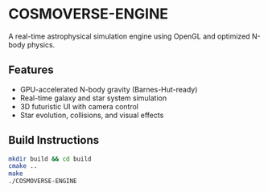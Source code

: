 # COSMOVERSE-ENGINE

A real-time astrophysical simulation engine using OpenGL and optimized N-body physics.

## Features
- GPU-accelerated N-body gravity (Barnes-Hut-ready)
- Real-time galaxy and star system simulation
- 3D futuristic UI with camera control
- Star evolution, collisions, and visual effects

## Build Instructions

```bash
mkdir build && cd build
cmake ..
make
./COSMOVERSE-ENGINE
```
